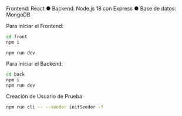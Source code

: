 Frontend: React
● Backend: Node.js 18 con Express
● Base de datos: MongoDB


Para iniciar el Frontend:
```sh
cd front
npm i
```
`npm run dev`

Para iniciar el Backend:
```sh
cd back
npm i
npm run dev
```

Creación de Usuario de Prueba
```sh
npm run cli -- --seeder initSeeder -f
```

